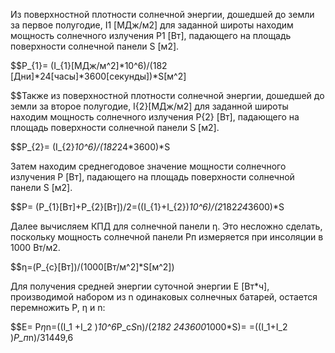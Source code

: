 Из поверхностной плотности солнечной энергии, дошедшей до земли за первое полугодие, I1 [МДж/м2] для заданной широты находим мощность солнечного излучения P1 [Вт], падающего на площадь поверхности солнечной панели S [м2].


$$P_{1}=  (I_{1}[МДж/м^2]*10^6)/(182 [Дни]*24[часы]*3600[секунды])*S[м^2]

$$Также из поверхностной плотности солнечной энергии, дошедшей до земли за второе полугодие, I{2}[МДж/м2] для заданной широты находим мощность солнечного излучения P{2} [Вт], падающего на площадь поверхности солнечной панели S [м2].

$$P_{2}=  (I_{2}*10^6)/(182*24*3600)*S 

Затем находим среднегодовое значение мощности солнечного излучения P [Вт], падающего на площадь поверхности солнечной панели S [м2].

	
$$P=  (P_{1}[Вт]+P_{2}[Вт])/2=((I_{1}+I_{2})*10^6)/(2*182*24*3600)*S

Далее вычисляем КПД для солнечной панели η. Это несложно сделать, поскольку мощность солнечной панели Pп измеряется при инсоляции в 1000 Вт/м2.

$$η=(P_{c}[Вт])/(1000[Вт/м^2]*S[м^2])

Для получения средней энергии суточной энергии E [Вт*ч], производимой набором из n одинаковых солнечных батарей, остается перемножить P, η и n:

$$E= P*η*n=((I_1  +I_2 )*10^6*P_c*S*n)/(2*182 *24*3600*1000*S)= =((I_1+I_2  )*P_п*n)/31449,6  



